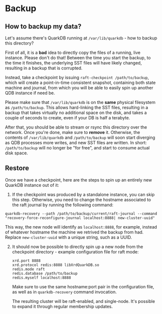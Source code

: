# Backup

## How to backup my data?

Let's assume there's QuarkDB running at ```/var/lib/quarkdb``` - how to backup
this directory?

First of all, it is a **bad** idea to directly copy the files of a running, live instance.
Please don't do that! Between the time you start the backup, to the time it finishes,
the underlying SST files will have likely changed, resulting in a backup that is corrupted.

Instead, take a checkpoint by issuing ``raft-checkpoint /path/to/backup``,
which will create a point-in-time consistent snapshot, containing both state machine
and journal, from which you will be able to easily spin up another QDB instance if need be.

Please make sure that ```/var/lib/quarkdb``` is on the **same** physical filesystem
as ```/path/to/backup```. This allows hard-linking the SST files, resulting in a
backup that takes virtually no additional space on the disk, and takes a couple
of seconds to create, even if your DB is half a terabyte.

After that, you should be able to stream or rsync this directory over the network.
Once you're done, make sure to **remove** it. Otherwise, the contents of ```/var/lib/quarkdb```
and ```/path/to/backup``` will soon start diverging as QDB processes more writes,
and new SST files are written. In short: ```/path/to/backup``` will no longer be
"for free", and start to consume actual disk space.

## Restore

Once we have a checkpoint, here are the steps to spin up an entirely new QuarkDB
instance out of it:

1. If the checkpoint was produced by a standalone instance, you can skip this
step. Otherwise, you need to change the hostname associated to the raft journal
by running the following command:

  ```
  quarkdb-recovery --path /path/to/backup/current/raft-journal --command "recovery-force-reconfigure-journal localhost:8888| new-cluster-uuid"
  ```

  This way, the new node will identify as ```localhost:8888```, for example, instead
  of whatever hostname the machine we retrived the backup from had. Replace
  ```new-cluster-uuid``` with a unique string, such as a UUID.

2. It should now be possible to directly spin up a new node from the checkpoint
   directory - example configuration file for raft mode:

   ```
   xrd.port 8888
   xrd.protocol redis:8888 libXrdQuarkDB.so
   redis.mode raft
   redis.database /path/to/backup
   redis.myself localhost:8888
   ```

   Make sure to use the same hostname:port pair in the configuration file, as
   well as in ```quarkdb-recovery``` command invocation.

   The resulting cluster will be raft-enabled, and single-node. It's possible
   to expand it through regular membership updates.
